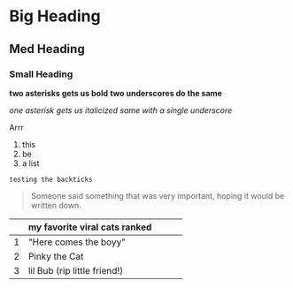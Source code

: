 # Big Heading
## Med Heading
### Small Heading

**two asterisks gets us bold**
__two underscores do the same__

*one asterisk gets us italicized*
_same with a single underscore_

Arrr
1. this
1. be
1. a list

`testing the backticks`    

>Someone said something that was very important, hoping it would be written down.

|   | my favorite viral cats ranked |   |   |   |
|---|-------------------------------|---|---|---|
| 1 | "Here comes the boyy"         |   |   |   |
| 2 | Pinky the Cat                 |   |   |   |
| 3 | lil Bub (rip little friend!)  |   |   |   |